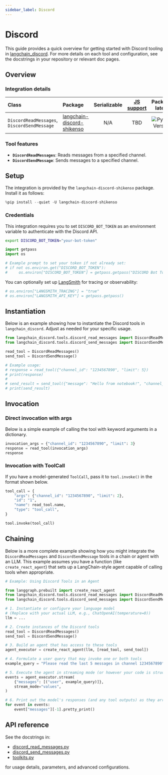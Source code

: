 ```yaml
---
sidebar_label: Discord
---
```


# Discord

This guide provides a quick overview for getting started with Discord tooling in [langchain_discord](/oss/integrations/tools/). For more details on each tool and configuration, see the docstrings in your repository or relevant doc pages.

## Overview

### Integration details

| Class                                | Package                                                                 | Serializable | [JS support](https://js.langchain.com/docs/integrations/tools/langchain_discord) |                                             Package latest                                              |
| :---                                 |:------------------------------------------------------------------------| :---:        | :---:                                                                           |:-------------------------------------------------------------------------------------------------------:|
| `DiscordReadMessages`, `DiscordSendMessage` | [langchain-discord-shikenso](https://github.com/Shikenso-Analytics/langchain-discord) | N/A          | TBD                                                                             | ![PyPI - Version](https://img.shields.io/pypi/v/langchain-discord-shikenso?style=flat-square&label=%20) |

### Tool features

- **`DiscordReadMessages`**: Reads messages from a specified channel.
- **`DiscordSendMessage`**: Sends messages to a specified channel.

## Setup

The integration is provided by the `langchain-discord-shikenso` package. Install it as follows:


```python
%pip install --quiet -U langchain-discord-shikenso
```

### Credentials

This integration requires you to set `DISCORD_BOT_TOKEN` as an environment variable to authenticate with the Discord API.

```bash
export DISCORD_BOT_TOKEN="your-bot-token"
```


```python
import getpass
import os

# Example prompt to set your token if not already set:
# if not os.environ.get("DISCORD_BOT_TOKEN"):
#     os.environ["DISCORD_BOT_TOKEN"] = getpass.getpass("DISCORD Bot Token:\n")
```

You can optionally set up [LangSmith](https://smith.langchain.com/) for tracing or observability:


```python
# os.environ["LANGSMITH_TRACING"] = "true"
# os.environ["LANGSMITH_API_KEY"] = getpass.getpass()
```

## Instantiation

Below is an example showing how to instantiate the Discord tools in `langchain_discord`. Adjust as needed for your specific usage.


```python
from langchain_discord.tools.discord_read_messages import DiscordReadMessages
from langchain_discord.tools.discord_send_messages import DiscordSendMessage

read_tool = DiscordReadMessages()
send_tool = DiscordSendMessage()

# Example usage:
# response = read_tool({"channel_id": "1234567890", "limit": 5})
# print(response)
#
# send_result = send_tool({"message": "Hello from notebook!", "channel_id": "1234567890"})
# print(send_result)
```

## Invocation

### Direct invocation with args

Below is a simple example of calling the tool with keyword arguments in a dictionary.


```python
invocation_args = {"channel_id": "1234567890", "limit": 3}
response = read_tool(invocation_args)
response
```

### Invocation with ToolCall

If you have a model-generated `ToolCall`, pass it to `tool.invoke()` in the format shown below.


```python
tool_call = {
    "args": {"channel_id": "1234567890", "limit": 2},
    "id": "1",
    "name": read_tool.name,
    "type": "tool_call",
}

tool.invoke(tool_call)
```

## Chaining

Below is a more complete example showing how you might integrate the `DiscordReadMessages` and `DiscordSendMessage` tools in a chain or agent with an LLM. This example assumes you have a function (like `create_react_agent`) that sets up a LangChain-style agent capable of calling tools when appropriate.

```python
# Example: Using Discord Tools in an Agent

from langgraph.prebuilt import create_react_agent
from langchain_discord.tools.discord_read_messages import DiscordReadMessages
from langchain_discord.tools.discord_send_messages import DiscordSendMessage

# 1. Instantiate or configure your language model
# (Replace with your actual LLM, e.g., ChatOpenAI(temperature=0))
llm = ...

# 2. Create instances of the Discord tools
read_tool = DiscordReadMessages()
send_tool = DiscordSendMessage()

# 3. Build an agent that has access to these tools
agent_executor = create_react_agent(llm, [read_tool, send_tool])

# 4. Formulate a user query that may invoke one or both tools
example_query = "Please read the last 5 messages in channel 1234567890"

# 5. Execute the agent in streaming mode (or however your code is structured)
events = agent_executor.stream(
    {"messages": [("user", example_query)]},
    stream_mode="values",
)

# 6. Print out the model's responses (and any tool outputs) as they arrive
for event in events:
    event["messages"][-1].pretty_print()
```

## API reference

See the docstrings in:
- [discord_read_messages.py](https://github.com/Shikenso-Analytics/langchain-discord/blob/main/langchain_discord/tools/discord_read_messages.py)
- [discord_send_messages.py](https://github.com/Shikenso-Analytics/langchain-discord/blob/main/langchain_discord/tools/discord_send_messages.py)
- [toolkits.py](https://github.com/Shikenso-Analytics/langchain-discord/blob/main/langchain_discord/toolkits.py)

for usage details, parameters, and advanced configurations.
